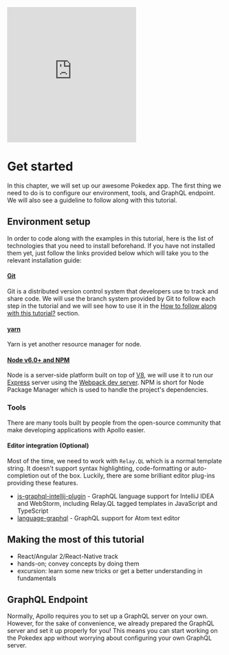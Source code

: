 <iframe height="315" src="https://www.youtube.com/embed/rzGkGQi3ZiM" frameborder="0" allowfullscreen></iframe>

# Get started

In this chapter, we will set up our awesome Pokedex app. The first thing we need to do is to configure our environment, tools, and GraphQL endpoint. We will also see a guideline to follow along with this tutorial.

## Environment setup

In order to code along with the examples in this tutorial, here is the list of technologies that you need to install beforehand. If you have not installed them yet, just follow the links provided below which will take you to the relevant installation guide:

#### [Git](https://git-scm.com/downloads)

Git is a distributed version control system that developers use to track and share code. We will use the branch system provided by Git to follow each step in the tutorial and we will see how to use it in the [How to follow along with this tutorial?](#how-to-follow-along-with-this-tutorial) section.

#### [yarn](https://yarnpkg.com/en/docs/install)

Yarn is yet another resource manager for node.

#### [Node v6.0+ and NPM](https://nodejs.org/en)

Node is a server-side platform built on top of [V8](https://developers.google.com/v8), we will use it to run our [Express](https://expressjs.com/) server using the [Webpack dev server](https://webpack.github.io/docs/webpack-dev-server.html). NPM is short for Node Package Manager which is used to handle the project's dependencies.

### Tools
There are many tools built by people from the open-source community that make developing applications with Apollo easier.

#### Editor integration (Optional)

Most of the time, we need to work with `Relay.QL` which is a normal template string. It doesn't support syntax highlighting, code-formatting or auto-completion out of the box. Luckily, there are some brilliant editor plug-ins providing these features.
- [js-graphql-intellij-plugin](https://github.com/jimkyndemeyer/js-graphql-intellij-plugin) - GraphQL language support for IntelliJ IDEA and WebStorm, including Relay.QL tagged templates in JavaScript and TypeScript
- [language-graphql](https://github.com/rmosolgo/language-graphql) - GraphQL support for Atom text editor

## Making the most of this tutorial

* React/Angular 2/React-Native track
* hands-on; convey concepts by doing them
* excursion: learn some new tricks or get a better understanding in fundamentals

## GraphQL Endpoint

Normally, Apollo requires you to set up a GraphQL server on your own. However, for the sake of convenience, we already prepared the GraphQL server and set it up properly for you! This means you can start working on the Pokedex app without worrying about configuring your own GraphQL server.

<!-- __INJECT_GRAPHQL_ENDPOINT__ -->
